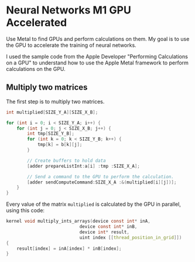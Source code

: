 # Neural Networks M1 GPU Accelerated

Use Metal to find GPUs and perform calculations on them.
My goal is to use the GPU to accelerate the training of neural networks.

I used the sample code from the Apple Developer "Performing Calculations on a GPU" to understand how to use the Apple Metal framework to perform calculations on the GPU.

## Multiply two matrices

The first step is to multiply two matrices.

```c
int multiplied[SIZE_Y_A][SIZE_X_B];

for (int i = 0; i < SIZE_Y_A; i++) {
    for (int j = 0; j < SIZE_X_B; j++) {
        int tmp[SIZE_Y_B];
        for (int k = 0; k < SIZE_Y_B; k++) {
            tmp[k] = b[k][j];
        }

        // Create buffers to hold data
        [adder prepareListInt:a[i] :tmp :SIZE_X_A];

        // Send a command to the GPU to perform the calculation.
        [adder sendComputeCommand:SIZE_X_A :&(multiplied[i][j])];
    }
}
```

Every value of the matrix `multiplied` is calculated by the GPU in parallel, using this code:

```c
kernel void multiply_ints_arrays(device const int* inA,
                            device const int* inB,
                            device int* result,
                            uint index [[thread_position_in_grid]])
{
    result[index] = inA[index] * inB[index];
}
```

[MTLDevice]: https://developer.apple.com/documentation/metal/mtldevice
[MTLCreateSystemDefaultDevice]: https://developer.apple.com/documentation/metal/1433401-mtlcreatesystemdefaultdevice
[MTLResource]: https://developer.apple.com/documentation/metal/mtlresource
[MTLBuffer]: https://developer.apple.com/documentation/metal/mtlbuffer
[MTLResourceStorageModeShared]: https://developer.apple.com/documentation/metal/mtlresourceoptions/mtlresourcestoragemodeshared
[MTLComputePipelineState]: https://developer.apple.com/documentation/metal/mtlcomputepipelinestate
[maxTotalThreadsPerThreadgroup]: https://developer.apple.com/documentation/metal/mtlcomputepipelinestate/1414927-maxtotalthreadsperthreadgroup
[status]: https://developer.apple.com/documentation/metal/mtlcommandbuffer/1443048-status
[addCompletedHandler]: https://developer.apple.com/documentation/metal/mtlcommandbuffer/1442997-addcompletedhandler
[MTLLibrary]: https://developer.apple.com/documentation/metal/mtllibrary
[MTLFunction]: https://developer.apple.com/documentation/metal/mtlfunction
[HelloTriangle]: https://developer.apple.com/documentation/metal
